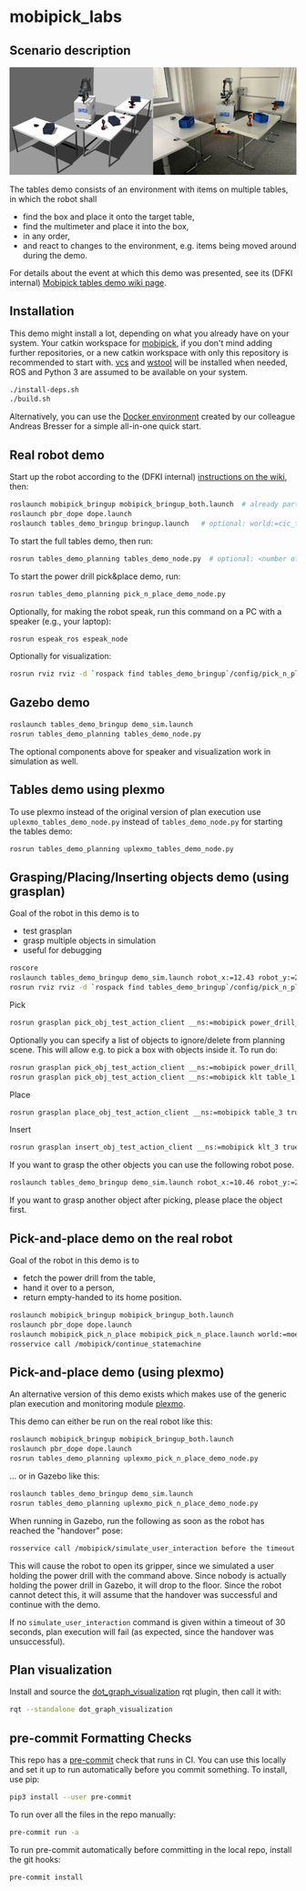 mobipick_labs
=============

Scenario description
--------------------

![mobipick_tables_sim_and_real.png](images/mobipick_tables_sim_and_real.png)

The tables demo consists of an environment with items on multiple tables, in which the robot shall

- find the box and place it onto the target table,
- find the multimeter and place it into the box,
- in any order,
- and react to changes to the environment, e.g. items being moved around during the demo.

For details about the event at which this demo was presented, see its (DFKI internal)
[Mobipick tables demo wiki page](https://git.ni.dfki.de/mobipick/documentation/-/wikis/Mobipick-tables-demo).

Installation
------------

This demo might install a lot, depending on what you already have on your system.
Your catkin workspace for [mobipick](https://github.com/DFKI-NI/mobipick),
if you don't mind adding further repositories, or a new catkin workspace with only this
repository is recommended to start with. [vcs](https://pypi.org/project/vcstool/) and
[wstool](http://wiki.ros.org/wstool) will be installed when needed,
ROS and Python 3 are assumed to be available on your system.

```bash
./install-deps.sh
./build.sh
```

Alternatively, you can use the [Docker environment](https://github.com/brean/mobipick_labs_docker)
created by our colleague Andreas Bresser for a simple all-in-one quick start.

Real robot demo
---------------

Start up the robot according to the (DFKI internal)
[instructions on the wiki](https://git.ni.dfki.de/mobipick/documentation/-/wikis/starting-up-the-robot),
then:


```bash
roslaunch mobipick_bringup mobipick_bringup_both.launch  # already part of the startup instructions
roslaunch pbr_dope dope.launch
roslaunch tables_demo_bringup bringup.launch   # optional: world:=cic_tables (default: moelk_tables)
```

To start the full tables demo, then run:

```bash
rosrun tables_demo_planning tables_demo_node.py  # optional: <number of target table>, e.g., "4"; default: 2
```

To start the power drill pick&place demo, run:

```bash
rosrun tables_demo_planning pick_n_place_demo_node.py
```

Optionally, for making the robot speak, run this command on a PC with a speaker (e.g., your laptop):

```bash
rosrun espeak_ros espeak_node
```

Optionally for visualization:

```bash
rosrun rviz rviz -d `rospack find tables_demo_bringup`/config/pick_n_place.rviz __ns:=mobipick
```

Gazebo demo
-----------

```bash
roslaunch tables_demo_bringup demo_sim.launch
rosrun tables_demo_planning tables_demo_node.py
```

The optional components above for speaker and visualization work in simulation as well.

Tables demo using plexmo
----------------------------------

To use plexmo instead of the original version of plan execution use
`uplexmo_tables_demo_node.py` instead of `tables_demo_node.py` for starting the
tables demo:

```bash
rosrun tables_demo_planning uplexmo_tables_demo_node.py
```

Grasping/Placing/Inserting objects demo (using grasplan)
--------------------------------------

Goal of the robot in this demo is to

- test grasplan
- grasp multiple objects in simulation
- useful for debugging

```bash
roscore
roslaunch tables_demo_bringup demo_sim.launch robot_x:=12.43 robot_y:=2.21 robot_yaw:=1.5708
rosrun rviz rviz -d `rospack find tables_demo_bringup`/config/pick_n_place.rviz __ns:=mobipick
```

Pick

```bash
rosrun grasplan pick_obj_test_action_client __ns:=mobipick power_drill_with_grip table_1
```

Optionally you can specify a list of objects to ignore/delete from planning scene. This will allow e.g. to pick
a box with objects inside it. To run do:

```bash
rosrun grasplan pick_obj_test_action_client __ns:=mobipick power_drill_with_grip table_1 object_to_ignore_1 object_to_ignore_2 ...
rosrun grasplan pick_obj_test_action_client __ns:=mobipick klt table_1 multimeter_1
```

Place

```bash
rosrun grasplan place_obj_test_action_client __ns:=mobipick table_3 true
```

Insert

```bash
rosrun grasplan insert_obj_test_action_client __ns:=mobipick klt_3 true
```

If you want to grasp the other objects you can use the following robot pose.

```bash
roslaunch tables_demo_bringup demo_sim.launch robot_x:=10.46 robot_y:=2.47 robot_yaw:=3.1415
```

If you want to grasp another object after picking, please place the object first.


Pick-and-place demo on the real robot
-------------------------------------

Goal of the robot in this demo is to

- fetch the power drill from the table,
- hand it over to a person,
- return empty-handed to its home position.

```bash
roslaunch mobipick_bringup mobipick_bringup_both.launch
roslaunch pbr_dope dope.launch
roslaunch mobipick_pick_n_place mobipick_pick_n_place.launch world:=moelk_tables_demo
rosservice call /mobipick/continue_statemachine
```


Pick-and-place demo (using plexmo)
----------------------------------

An alternative version of this demo exists which makes use of the generic plan
execution and monitoring module
[plexmo](https://github.com/aiplan4eu/embedded-systems-bridge/tree/master/up_esb/plexmo).

This demo can either be run on the real robot like this:

```bash
roslaunch mobipick_bringup mobipick_bringup_both.launch
roslaunch pbr_dope dope.launch
rosrun tables_demo_planning uplexmo_pick_n_place_demo_node.py
```

... or in Gazebo like this:

```bash
roslaunch tables_demo_bringup demo_sim.launch
rosrun tables_demo_planning uplexmo_pick_n_place_demo_node.py
```

When running in Gazebo, run the following as soon as the robot has reached the "handover" pose:

```bash
rosservice call /mobipick/simulate_user_interaction before the timeout
```

This will cause the robot to open its gripper, since we simulated a user
holding the power drill with the command above. Since nobody is actually
holding the power drill in Gazebo, it will drop to the floor. Since the robot
cannot detect this, it will assume that the handover was successful and
continue with the demo.

If no `simulate_user_interaction` command is given within a timeout of 30
seconds, plan execution will fail (as expected, since the handover was
unsuccessful).


Plan visualization
------------------

Install and source the
[dot_graph_visualization](https://github.com/DFKI-NI/dot_graph_visualization)
rqt plugin, then call it with:

```bash
rqt --standalone dot_graph_visualization
```

pre-commit Formatting Checks
----------------------------

This repo has a [pre-commit](https://pre-commit.com/) check that runs in CI.
You can use this locally and set it up to run automatically before you commit
something. To install, use pip:

```bash
pip3 install --user pre-commit
```

To run over all the files in the repo manually:

```bash
pre-commit run -a
```

To run pre-commit automatically before committing in the local repo, install the git hooks:

```bash
pre-commit install

